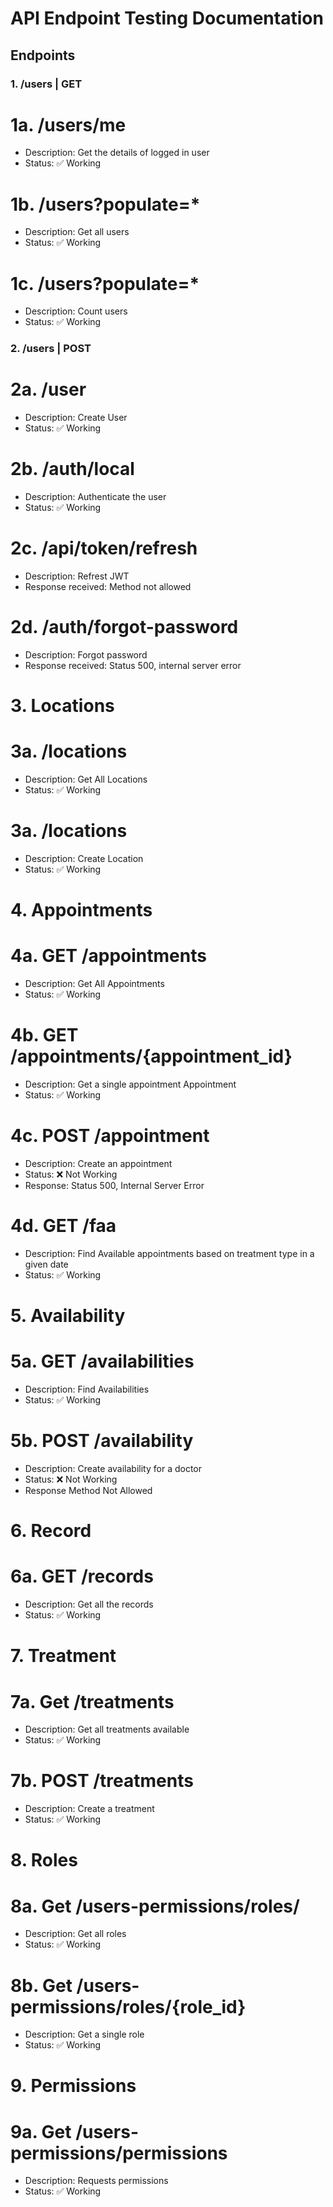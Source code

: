# API Endpoint Testing Documentation

## Endpoints

### 1. /users | GET
# 1a. /users/me
- Description: Get the details of logged in user
- Status: ✅ Working

# 1b. /users?populate=*
- Description: Get all users
- Status: ✅ Working

# 1c. /users?populate=*
- Description: Count users
- Status: ✅ Working

### 2. /users | POST
# 2a. /user
- Description: Create User
- Status: ✅ Working

# 2b. /auth/local
- Description: Authenticate the user
- Status: ✅ Working

# 2c. /api/token/refresh
- Description: Refrest JWT
- Response received: Method not allowed

# 2d. /auth/forgot-password
- Description: Forgot password
- Response received: Status 500, internal server error

# 3. Locations
# 3a. /locations
- Description: Get All Locations
- Status: ✅ Working

# 3a. /locations
- Description: Create Location
- Status: ✅ Working

# 4. Appointments
# 4a. GET /appointments
- Description: Get All Appointments
- Status: ✅ Working

# 4b. GET /appointments/{appointment_id}
- Description: Get a single appointment Appointment
- Status: ✅ Working

# 4c. POST /appointment
- Description: Create an appointment
- Status: ❌ Not Working
- Response: Status 500, Internal Server Error

# 4d. GET /faa
- Description: Find Available appointments based on treatment type in a given date
- Status: ✅ Working

# 5. Availability
# 5a. GET /availabilities
- Description: Find Availabilities
- Status: ✅ Working

# 5b. POST /availability
- Description: Create availability for a doctor
- Status: ❌ Not Working
- Response Method Not Allowed

# 6. Record
# 6a. GET /records
- Description: Get all the records
- Status: ✅ Working

# 7. Treatment
# 7a. Get /treatments
- Description: Get all treatments available
- Status: ✅ Working

# 7b. POST /treatments
- Description: Create a treatment
- Status: ✅ Working

# 8. Roles
# 8a. Get /users-permissions/roles/
- Description: Get all roles
- Status: ✅ Working

# 8b. Get /users-permissions/roles/{role_id}
- Description: Get a single role
- Status: ✅ Working

# 9. Permissions
# 9a. Get /users-permissions/permissions
- Description: Requests permissions 
- Status: ✅ Working